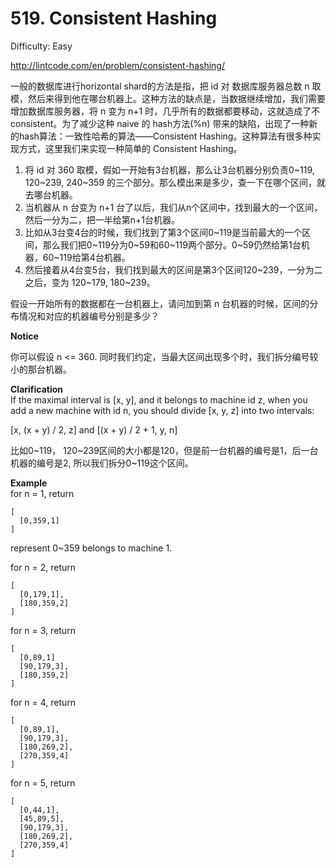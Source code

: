 # 519. Consistent Hashing

Difficulty: Easy

http://lintcode.com/en/problem/consistent-hashing/

一般的数据库进行horizontal shard的方法是指，把 id 对 数据库服务器总数 n 取模，然后来得到他在哪台机器上。这种方法的缺点是，当数据继续增加，我们需要增加数据库服务器，将 n 变为 n+1 时，几乎所有的数据都要移动，这就造成了不 consistent。为了减少这种 naive 的 hash方法(%n) 带来的缺陷，出现了一种新的hash算法：一致性哈希的算法——Consistent Hashing。这种算法有很多种实现方式，这里我们来实现一种简单的 Consistent Hashing。

1. 将 id 对 360 取模，假如一开始有3台机器，那么让3台机器分别负责0~119, 120~239, 240~359 的三个部分。那么模出来是多少，查一下在哪个区间，就去哪台机器。
2. 当机器从 n 台变为 n+1 台了以后，我们从n个区间中，找到最大的一个区间，然后一分为二，把一半给第n+1台机器。
3. 比如从3台变4台的时候，我们找到了第3个区间0~119是当前最大的一个区间，那么我们把0~119分为0~59和60~119两个部分。0~59仍然给第1台机器，60~119给第4台机器。
4. 然后接着从4台变5台，我们找到最大的区间是第3个区间120~239，一分为二之后，变为 120~179, 180~239。

假设一开始所有的数据都在一台机器上，请问加到第 n 台机器的时候，区间的分布情况和对应的机器编号分别是多少？

**Notice**  

你可以假设 n <= 360. 同时我们约定，当最大区间出现多个时，我们拆分编号较小的那台机器。

**Clarification**  
If the maximal interval is [x, y], and it belongs to machine id z, when you add a new machine with id n, you should divide [x, y, z] into two intervals:

[x, (x + y) / 2, z] and [(x + y) / 2 + 1, y, n]

比如0~119， 120~239区间的大小都是120，但是前一台机器的编号是1，后一台机器的编号是2, 所以我们拆分0~119这个区间。

**Example**  
for n = 1, return
```
[
  [0,359,1]
]
```
represent 0~359 belongs to machine 1.

for n = 2, return
```
[
  [0,179,1],
  [180,359,2]
]
```
for n = 3, return
```
[
  [0,89,1]
  [90,179,3],
  [180,359,2]
]
```
for n = 4, return
```
[
  [0,89,1],
  [90,179,3],
  [180,269,2],
  [270,359,4]
]
```
for n = 5, return
```
[
  [0,44,1],
  [45,89,5],
  [90,179,3],
  [180,269,2],
  [270,359,4]
]
```
